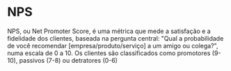 # NPS
NPS, ou Net Promoter Score, é uma métrica que mede a satisfação e a fidelidade dos clientes, baseada na pergunta central: "Qual a probabilidade de você recomendar [empresa/produto/serviço] a um amigo ou colega?", numa escala de 0 a 10. Os clientes são classificados como promotores (9-10), passivos (7-8) ou detratores (0-6)
